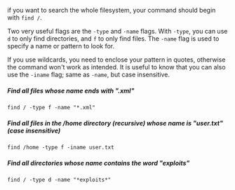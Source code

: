 if you want to search the whole filesystem, your command should begin with `find /`.

Two very useful flags are the `-type` and `-name` flags. With `-type`, you can use `d` to only find directories, and `f` to only find files. The `-name` flag is used to specify a name or pattern to look for. 

If you use wildcards, you need to enclose your pattern in quotes, otherwise the command won't work as intended. It is useful to know that you can also use the `-iname` flag; same as `-name`, but case insensitive.



##### Find all files whose name ends with ".xml"

```
find / -type f -name "*.xml"
```



##### Find all files in the /home directory (recursive) whose name is "user.txt" (case insensitive)

```
find /home -type f -iname user.txt
```

##### Find all directories whose name contains the word "exploits"

```
find / -type d -name "*exploits*"
```

